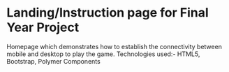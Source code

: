 # Landing/Instruction page for Final Year Project
Homepage which demonstrates how to establish the connectivity between mobile and desktop to play the game.
Technologies used:- HTML5, Bootstrap, Polymer Components

